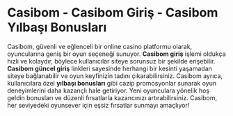 # Casibom - Casibom Giriş - Casibom Yılbaşı Bonusları

Casibom, güvenli ve eğlenceli bir online casino platformu olarak, oyuncularına geniş bir oyun seçeneği sunuyor. **Casibom giriş** işlemi oldukça hızlı ve kolaydır, böylece kullanıcılar siteye sorunsuz bir şekilde erişebilir. **Casibom güncel giriş** linkleri sayesinde herhangi bir kesinti yaşamadan siteye bağlanabilir ve oyun keyfinizin tadını çıkarabilirsiniz. Casibom ayrıca, kullanıcılara özel **yılbaşı bonusları** gibi cazip promosyonlar sunarak oyun deneyimlerini daha kazançlı hale getiriyor. Yeni oyunculara yönelik hoş geldin bonusları ve düzenli fırsatlarla kazancınızı artırabilirsiniz. Casibom, her seviyedeki oyunsever için eşsiz fırsatlar sunmayı amaçlıyor!
